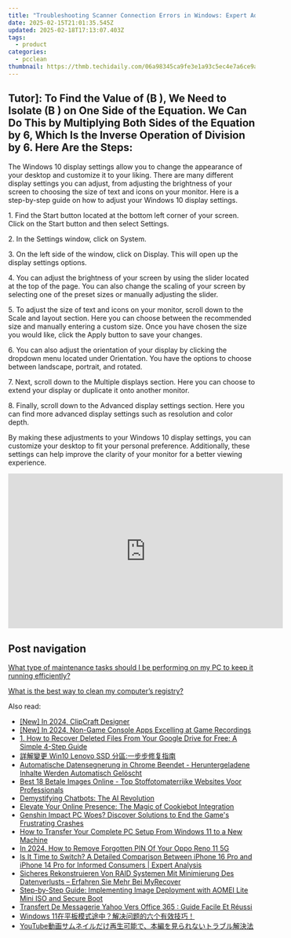 ```yaml
---
title: "Troubleshooting Scanner Connection Errors in Windows: Expert Advice From YL Software"
date: 2025-02-15T21:01:35.545Z
updated: 2025-02-18T17:13:07.403Z
tags:
  - product
categories:
  - pcclean
thumbnail: https://thmb.techidaily.com/06a98345ca9fe3e1a93c5ec4e7a6ce9ab8cdccc3cf8688a6e23a67576ab70a4f.jpg
---
```


## Tutor]: To Find the Value of \(B \), We Need to Isolate \(B \) on One Side of the Equation. We Can Do This by Multiplying Both Sides of the Equation by 6, Which Is the Inverse Operation of Division by 6. Here Are the Steps:

The Windows 10 display settings allow you to change the appearance of your desktop and customize it to your liking. There are many different display settings you can adjust, from adjusting the brightness of your screen to choosing the size of text and icons on your monitor. Here is a step-by-step guide on how to adjust your Windows 10 display settings. 

1\. Find the Start button located at the bottom left corner of your screen. Click on the Start button and then select Settings.

2\. In the Settings window, click on System.

3\. On the left side of the window, click on Display. This will open up the display settings options. 

4\. You can adjust the brightness of your screen by using the slider located at the top of the page. You can also change the scaling of your screen by selecting one of the preset sizes or manually adjusting the slider.

5\. To adjust the size of text and icons on your monitor, scroll down to the Scale and layout section. Here you can choose between the recommended size and manually entering a custom size. Once you have chosen the size you would like, click the Apply button to save your changes.

6\. You can also adjust the orientation of your display by clicking the dropdown menu located under Orientation. You have the options to choose between landscape, portrait, and rotated.

7\. Next, scroll down to the Multiple displays section. Here you can choose to extend your display or duplicate it onto another monitor.

8\. Finally, scroll down to the Advanced display settings section. Here you can find more advanced display settings such as resolution and color depth. 

By making these adjustments to your Windows 10 display settings, you can customize your desktop to fit your personal preference. Additionally, these settings can help improve the clarity of your monitor for a better viewing experience.

<!-- affiliate ads begin -->
<iframe width="560" height="315" src="https://www.youtube.com/embed/qmQjRcnaq9g?si=jadcGtXemUAlKOTa" title="YouTube video player" frameborder="0" allow="accelerometer; autoplay; clipboard-write; encrypted-media; gyroscope; picture-in-picture; web-share" referrerpolicy="strict-origin-when-cross-origin" allowfullscreen></iframe>
<!-- affiliate ads end -->

## Post navigation

[What type of maintenance tasks should I be performing on my PC to keep it running efficiently?](https://tools.techidaily.com/pcclean/products/)

[What is the best way to clean my computer’s registry?](https://tools.techidaily.com/pcclean/products/)

<ins class="adsbygoogle"
     style="display:block"
     data-ad-format="autorelaxed"
     data-ad-client="ca-pub-7571918770474297"
     data-ad-slot="1223367746"></ins>

<ins class="adsbygoogle"
     style="display:block"
     data-ad-client="ca-pub-7571918770474297"
     data-ad-slot="8358498916"
     data-ad-format="auto"
     data-full-width-responsive="true"></ins>

<span class="atpl-alsoreadstyle">Also read:</span>
<div><ul>
<li><a href="https://youtube-blog.techidaily.com/n-2024-clipcraft-designer/"><u>[New] In 2024, ClipCraft Designer</u></a></li>
<li><a href="https://desktop-recording.techidaily.com/new-in-2024-non-game-console-apps-excelling-at-game-recordings/"><u>[New] In 2024, Non-Game Console Apps Excelling at Game Recordings</u></a></li>
<li><a href="https://discover-fantastic.techidaily.com/1-how-to-recover-deleted-files-from-your-google-drive-for-free-a-simple-4-step-guide/"><u>1. How to Recover Deleted Files From Your Google Drive for Free: A Simple 4-Step Guide</u></a></li>
<li><a href="https://discover-fantastic.techidaily.com/win10-lenovo-ssd/"><u>詳解變更 Win10 Lenovo SSD 分區:一步步修复指南</u></a></li>
<li><a href="https://discover-fantastic.techidaily.com/automatische-datensegnerung-in-chrome-beendet-heruntergeladene-inhalte-werden-automatisch-geloscht/"><u>Automatische Datensegnerung in Chrome Beendet - Heruntergeladene Inhalte Werden Automatisch Gelöscht</u></a></li>
<li><a href="https://blog-min.techidaily.com/best-18-betale-images-online-top-stoffotomaterrijke-websites-voor-professionals/"><u>Best 18 Betale Images Online - Top Stoffotomaterrijke Websites Voor Professionals</u></a></li>
<li><a href="https://tech-savvy.techidaily.com/demystifying-chatbots-the-ai-revolution/"><u>Demystifying Chatbots: The AI Revolution</u></a></li>
<li><a href="https://data-safeguard.techidaily.com/elevate-your-online-presence-the-magic-of-cookiebot-integration/"><u>Elevate Your Online Presence: The Magic of Cookiebot Integration</u></a></li>
<li><a href="https://win-blog.techidaily.com/genshin-impact-pc-woes-discover-solutions-to-end-the-games-frustrating-crashes/"><u>Genshin Impact PC Woes? Discover Solutions to End the Game's Frustrating Crashes</u></a></li>
<li><a href="https://discover-fantastic.techidaily.com/how-to-transfer-your-complete-pc-setup-from-windows-11-to-a-new-machine/"><u>How to Transfer Your Complete PC Setup From Windows 11 to a New Machine</u></a></li>
<li><a href="https://android-unlock.techidaily.com/in-2024-how-to-remove-forgotten-pin-of-your-oppo-reno-11-5g-by-drfone-android/"><u>In 2024, How to Remove Forgotten PIN Of Your Oppo Reno 11 5G</u></a></li>
<li><a href="https://some-tips.techidaily.com/is-it-time-to-switch-a-detailed-comparison-between-iphone-16-pro-and-iphone-14-pro-for-informed-consumers-expert-analysis/"><u>Is It Time to Switch? A Detailed Comparison Between iPhone 16 Pro and iPhone 14 Pro for Informed Consumers | Expert Analysis</u></a></li>
<li><a href="https://discover-fantastic.techidaily.com/sicheres-rekonstruieren-von-raid-systemen-mit-minimierung-des-datenverlusts-erfahren-sie-mehr-bei-myrecover/"><u>Sicheres Rekonstruieren Von RAID Systemen Mit Minimierung Des Datenverlusts – Erfahren Sie Mehr Bei MyRecover</u></a></li>
<li><a href="https://discover-fantastic.techidaily.com/step-by-step-guide-implementing-image-deployment-with-aomei-lite-mini-iso-and-secure-boot/"><u>Step-by-Step Guide: Implementing Image Deployment with AOMEI Lite Mini ISO and Secure Boot</u></a></li>
<li><a href="https://discover-fantastic.techidaily.com/transfert-de-messagerie-yahoo-vers-office-365-guide-facile-et-reussi/"><u>Transfert De Messagerie Yahoo Vers Office 365 : Guide Facile Et Réussi</u></a></li>
<li><a href="https://discover-fantastic.techidaily.com/1728495109871-windows-11/"><u>Windows 11在平板模式途中？解决问题的六个有效技巧！</u></a></li>
<li><a href="https://smart-video-creator.techidaily.com/1726029734420-youtube/"><u>YouTube動画サムネイルだけ再生可能で、本編を見られないトラブル解決法</u></a></li>
</ul></div>

